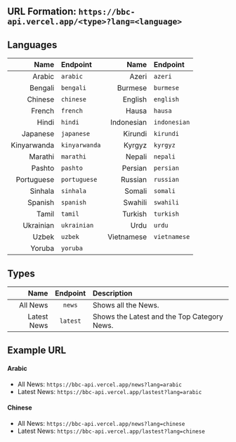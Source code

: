 ## URL Formation: `https://bbc-api.vercel.app/<type>?lang=<language>`

## Languages
| Name | Endpoint | Name | Endpoint | 
|        ---: | :---       |         ---: | :---       |
| Arabic | `arabic` | Azeri | `azeri` |
| Bengali | `bengali` | Burmese | `burmese` |
| Chinese | `chinese` | English | `english` |
| French | `french` | Hausa | `hausa` |
| Hindi | `hindi` | Indonesian | `indonesian` |
| Japanese | `japanese` | Kirundi | `kirundi` |
| Kinyarwanda | `kinyarwanda` | Kyrgyz | `kyrgyz` |
| Marathi | `marathi` | Nepali | `nepali` |
| Pashto | `pashto` | Persian | `persian` |
| Portuguese | `portuguese` | Russian | `russian` |
| Sinhala | `sinhala` | Somali | `somali` |
| Spanish | `spanish` | Swahili | `swahili` |
| Tamil | `tamil` | Turkish | `turkish` |
| Ukrainian | `ukrainian` | Urdu | `urdu` |
| Uzbek | `uzbek` | Vietnamese | `vietnamese` 
| Yoruba | `yoruba` |

## Types
| Name | Endpoint | Description |
|        ---: |     :---:     |  :---       |
| All News | `news` | Shows all the News. |
| Latest News | `latest` | Shows the Latest and the Top Category News. |

## Example URL
#### Arabic
- All News: `https://bbc-api.vercel.app/news?lang=arabic`
- Latest News: `https://bbc-api.vercel.app/lastest?lang=arabic`
#### Chinese
- All News: `https://bbc-api.vercel.app/news?lang=chinese`
- Latest News: `https://bbc-api.vercel.app/lastest?lang=chinese`
